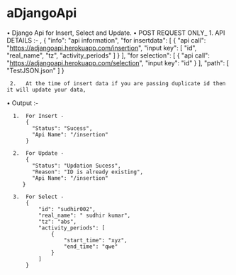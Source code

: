 # aDjangoApi


•    Django Api for Insert, Select and Update.
     •   POST REQUEST ONLY_
     1.   API DETAILS :- ,
          {
            "info": "api information",
            "for insertdata": [
                {
                    "api call": "https://adjangoapi.herokuapp.com/insertion",
                    "input key": [
                        "id",
                        "real_name",
                        "tz",
                        "activity_periods"
                    ]
                }
            ],
            "for selection": [
                {
                    "api call": "https://adjangoapi.herokuapp.com/selection",
                    "input key": "id"
                }
            ],
            "path": [
                "TestJSON.json"
            ]
        }
        
     2.   At the time of insert data if you are passing duplicate id then it will update your data,
     
•    Output :-
      
      1.  For Insert - 
          {
            "Status": "Sucess",
            "Api Name": "/insertion"
          }
          
      2.  For Update - 
          {
            "Status": "Updation Sucess",
            "Reason": "ID is already existing",
            "Api Name": "/insertion"
         }
         
      3.  For Select - 
          {
              "id": "sudhir002",
              "real_name": " sudhir kumar",
              "tz": "abs",
              "activity_periods": [
                  {
                      "start_time": "xyz",
                      "end_time": "qwe"
                  }
              ]
          }
          
         
